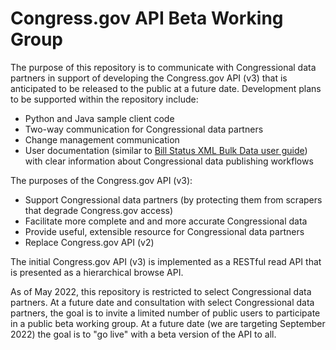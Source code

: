 # Congress.gov API Beta Working Group 

The purpose of this repository is to communicate with Congressional data partners in support of developing the Congress.gov API (v3) that is anticipated to be released to the public at a future date. Development plans to be supported within the repository include: 

- Python and Java sample client code
- Two-way communication for Congressional data partners
- Change management communication
- User documentation (similar to [Bill Status XML Bulk Data user guide](https://github.com/usgpo/bill-status/blob/master/BILLSTATUS-XML_User_User-Guide.md)) with clear information about Congressional data publishing workflows 

The purposes of the Congress.gov API (v3): 

- Support Congressional data partners (by protecting them from scrapers that degrade Congress.gov access) 
- Facilitate more complete and and more accurate Congressional data
- Provide useful, extensible resource for Congressional data partners
- Replace Congress.gov API (v2)
  
The initial Congress.gov API (v3) is implemented as a RESTful read API that is presented as a hierarchical browse API.

As of May 2022, this repository is restricted to select Congressional data partners. At a future date and consultation with select Congressional data partners, the goal is to invite a limited number of public users to participate in a public beta working group. At a future date (we are targeting September 2022) the goal is to "go live" with a  beta version of the API to all.
